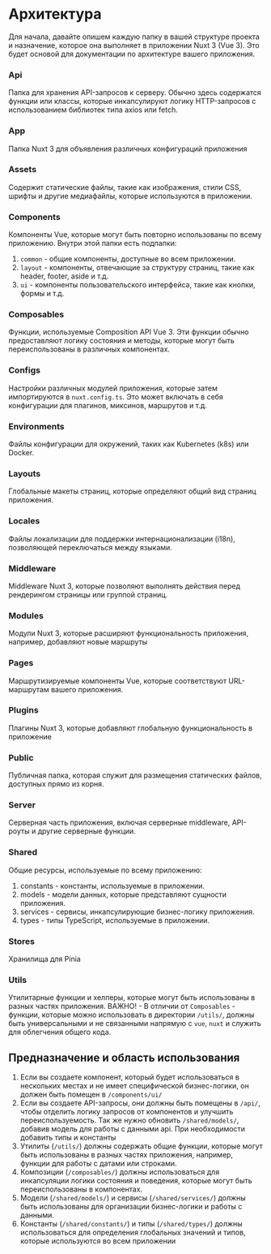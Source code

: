 # Архитектура

Для начала, давайте опишем каждую папку в вашей структуре проекта и назначение, которое она выполняет в приложении Nuxt 3 (Vue 3). Это будет основой для документации по архитектуре вашего приложения.

### Api
Папка для хранения API-запросов к серверу. Обычно здесь содержатся функции или классы, которые инкапсулируют логику HTTP-запросов с использованием библиотек типа axios или fetch.

### App
Папка Nuxt 3 для объявления различных конфигураций приложения

### Assets
Содержит статические файлы, такие как изображения, стили CSS, шрифты и другие медиафайлы, которые используются в приложении.

### Components
Компоненты Vue, которые могут быть повторно использованы по всему приложению. Внутри этой папки есть подпапки:
1. `common` - общие компоненты, доступные во всем приложении.
2. `layout` - компоненты, отвечающие за структуру страниц, такие как header, footer, aside и т.д.
3. `ui` - компоненты пользовательского интерфейса, такие как кнопки, формы и т.д.

### Composables
Функции, используемые Composition API Vue 3. Эти функции обычно предоставляют логику состояния и методы, которые могут быть переиспользованы в различных компонентах.

### Configs
Настройки различных модулей приложения, которые затем импортируются в `nuxt.config.ts`. Это может включать в себя конфигурации для плагинов, миксинов, маршрутов и т.д.

### Environments
Файлы конфигурации для окружений, таких как Kubernetes (k8s) или Docker.

### Layouts
Глобальные макеты страниц, которые определяют общий вид страниц приложения.

### Locales
Файлы локализации для поддержки интернационализации (i18n), позволяющей переключаться между языками.

### Middleware
Middleware Nuxt 3, которые позволяют выполнять действия перед рендерингом страницы или группой страниц.

### Modules
Модули Nuxt 3, которые расширяют функциональность приложения, например, добавляют новые маршруты

### Pages
Маршрутизируемые компоненты Vue, которые соответствуют URL-маршрутам вашего приложения.

### Plugins
Плагины Nuxt 3, которые добавляют глобальную функциональность в приложение

### Public
Публичная папка, которая служит для размещения статических файлов, доступных прямо из корня.

### Server
Серверная часть приложения, включая серверные middleware, API-роуты и другие серверные функции.

### Shared
Общие ресурсы, используемые по всему приложению:
1. constants - константы, используемые в приложении.
2. models - модели данных, которые представляют сущности приложения.
3. services - сервисы, инкапсулирующие бизнес-логику приложения.
4. types - типы TypeScript, используемые в приложении.

### Stores
Хранилища для Pinia

### Utils
Утилитарные функции и хелперы, которые могут быть использованы в разных частях приложения.
ВАЖНО! - В отличии от `Composables` - функции, которые можно использовать в директории `/utils/`, должны быть универсальными и не связанными напрямую с `vue`, `nuxt` и служить для облегчения общего кода.

## Предназначение и область использования
1. Если вы создаете компонент, который будет использоваться в нескольких местах и не имеет специфической бизнес-логики, он должен быть помещен в `/components/ui/`
2. Если вы создаете API-запросы, они должны быть помещены в `/api/`, чтобы отделить логику запросов от компонентов и улучшить переиспользуемость. Так же нужно обновить `/shared/models/`, добавив модель для работы с данными api. При необходимости добавить типы и константы 
3. Утилиты (`/utils/`) должны содержать общие функции, которые могут быть использованы в разных частях приложения, например, функции для работы с датами или строками.
4. Композиции (`/composables/`) должны использоваться для инкапсуляции логики состояния и поведения, которые могут быть переиспользованы в компонентах.
5. Модели (`/shared/models/`) и сервисы (`/shared/services/`) должны быть использованы для организации бизнес-логики и работы с данными.
6. Константы (`/shared/constants/`) и типы (`/shared/types/`) должны использоваться для определения глобальных значений и типов, которые используются во всем приложении
